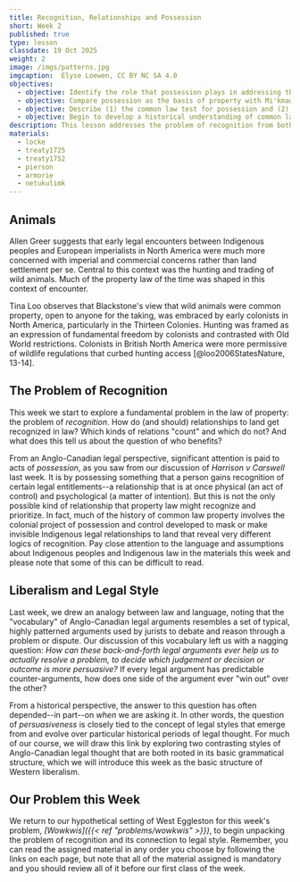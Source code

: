 ```yaml
---
title: Recognition, Relationships and Possession
short: Week 2
published: true
type: lesson
classdate: 19 Oct 2025
weight: 2
image: /imgs/patterns.jpg
imgcaption:  Elyse Loewen, CC BY NC SA 4.0
objectives:
  - objective: Identify the role that possession plays in addressing the 'problem of recognition' and connect this role with the basic dilemma of Western liberalism.  
  - objective: Compare possession as the basis of property with Mi'kmaw legal relationships to land and ecosystems encapsulated by the concept of Netukulimk.
  - objective: Describe (1) the common law test for possession and (2) the relative nature of common law possession and apply these to analyze problems. 
  - objective: Begin to develop a historical understanding of common law courts' approaches to Mi'kmaw treaty rights as an example of colonialism in law and explain their significance in resolving a dispute about possession of a wild animal. 
description: This lesson addresses the problem of recognition from both Anglo-Canadian and Mi'kmaq legal perspectives. 
materials:
  - locke
  - treaty1725
  - treaty1752
  - pierson
  - armorie
  - netukulimk
---
```



## Animals

Allen Greer suggests that early legal encounters between Indigenous peoples and European imperialists in North America were much more concerned with imperial and commercial concerns rather than land settlement per se. Central to this context was the hunting and trading of wild animals. Much of the property law of the time was shaped in this context of encounter.  



Tina Loo observes that Blackstone's view that wild animals were common property, open to anyone for the taking, was embraced by early colonists in North America, particularly in the Thirteen Colonies. Hunting was framed as an expression of fundamental freedom by colonists and contrasted with Old World restrictions. Colonists in British North America were more permissive of wildlife regulations that curbed hunting access [@loo2006StatesNature, 13-14]. 



## The Problem of Recognition

This week we start to explore a fundamental problem in the law of property: the problem of *recognition*. How do (and should) relationships to land get recognized in law? Which kinds of relations "count" and which do not? And what does this tell us about the question of who benefits? 

From an Anglo-Canadian legal perspective, significant attention is paid to acts of *possession*, as you saw from our discussion of *Harrison v Carswell* last week. It is by possessing something that a person gains recognition of certain legal entitlements--a relationship that is at once physical (an act of control) and psychological (a matter of intention). But this is not the only possible kind of relationship that property law might recognize and prioritize. In fact, much of the history of common law property involves the colonial project of possession and control developed to mask or make invisible Indigenous legal relationships to land that reveal very different logics of recognition. Pay close attention to the language and assumptions about Indigenous peoples and Indigenous law in the materials this week and please note that some of this can be difficult to read. 

## Liberalism and Legal Style

Last week, we drew an analogy between law and language, noting that the "vocabulary" of Anglo-Canadian legal arguments resembles a set of typical, highly patterned arguments used by jurists to debate and reason through a problem or dispute. Our discussion of this vocabulary left us with a nagging question: *How can these back-and-forth legal arguments ever help us to actually resolve a problem, to decide which judgement or decision or outcome is more persuasive?* If every legal argument has predictable counter-arguments, how does one side of the argument ever "win out" over the other?

From a historical perspective, the answer to this question has often depended--in part--on *when* we are asking it. In other words, the question of *persuasiveness* is closely tied to the concept of legal styles that emerge from and evolve over particular historical periods of legal thought. For much of our course, we will draw this link by exploring two contrasting styles of Anglo-Canadian legal thought that are both rooted in its basic grammatical structure, which we will introduce this week as the basic structure of Western liberalism.  

## Our Problem this Week

We return to our hypothetical setting of West Eggleston for this week's problem, *[Wowkwis]({{< ref "problems/wowkwis" >}})*, to begin unpacking the problem of recognition and its connection to legal style. Remember, you can read the assigned material in any order you choose by following the links on each page, but note that all of the material assigned is mandatory and you should review all of it before our first class of the week.
